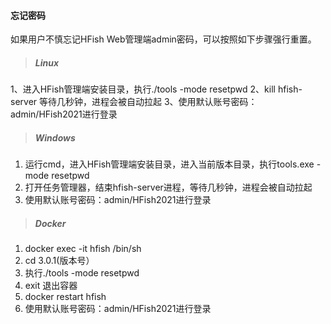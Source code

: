 #### 忘记密码

如果用户不慎忘记HFish Web管理端admin密码，可以按照如下步骤强行重置。

> ##### Linux #####

1、进入HFish管理端安装目录，执行./tools -mode resetpwd
2、kill hfish-server 等待几秒钟，进程会被自动拉起
3、使用默认账号密码：admin/HFish2021进行登录



> ##### Windows #####

1. 运行cmd，进入HFish管理端安装目录，进入当前版本目录，执行tools.exe -mode resetpwd  
2. 打开任务管理器，结束hfish-server进程，等待几秒钟，进程会被自动拉起
3. 使用默认账号密码：admin/HFish2021进行登录



> ##### Docker  #####

1. docker exec -it hfish /bin/sh
2. cd 3.0.1(版本号）
3. 执行./tools -mode resetpwd
4. exit  退出容器
5. docker restart hfish
6. 使用默认账号密码：admin/HFish2021进行登录
